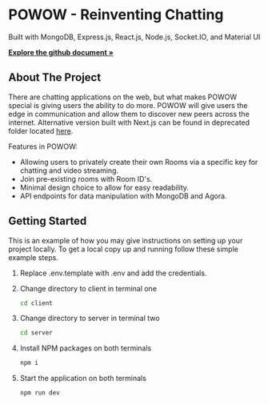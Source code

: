 # POWOW - Reinventing Chatting

Built with MongoDB, Express.js, React.js, Node.js, Socket.IO, and Material UI

[**Explore the github document »**](https://github.com/adj2424/video-chat-website)

<!-- ABOUT THE PROJECT -->

## About The Project

<!-- [![Product Name Screen Shot][product-screenshot]](https://example.com) -->

There are chatting applications on the web, but what makes POWOW special is giving users the ability to do more. POWOW will give users the edge in communication and allow them to discover new peers across the internet. Alternative version built with Next.js can be found in deprecated folder located [here](https://github.com/adj2424/video-chat-website/tree/main/nextjs).

Features in POWOW:

- Allowing users to privately create their own Rooms via a specific key for chatting and video streaming.
- Join pre-existing rooms with Room ID's.
- Minimal design choice to allow for easy readability.
- API endpoints for data manipulation with MongoDB and Agora.

<!-- GETTING STARTED -->

## Getting Started

This is an example of how you may give instructions on setting up your project locally.
To get a local copy up and running follow these simple example steps.

1. Replace .env.template with .env and add the credentials.

2. Change directory to client in terminal one

   ```sh
   cd client
   ```

3. Change directory to server in terminal two

   ```sh
   cd server
   ```

4. Install NPM packages on both terminals

   ```sh
   npm i
   ```

5. Start the application on both terminals

   ```sh
   npm run dev
   ```
